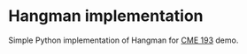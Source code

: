 Hangman implementation
======================

Simple Python implementation of Hangman for [CME 193](www.stanford.edu/~schmit/cme193) demo.

